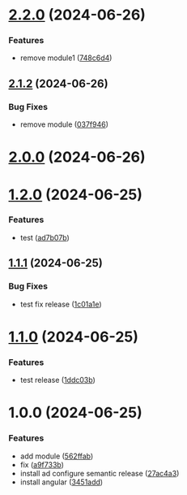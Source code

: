# [2.2.0](https://github.com/BessemFer/angular-semantic-release/compare/v2.1.2...v2.2.0) (2024-06-26)


### Features

* remove module1 ([748c6d4](https://github.com/BessemFer/angular-semantic-release/commit/748c6d4197e08d92394895236c5f1bdce6ae558d))

## [2.1.2](https://github.com/BessemFer/angular-semantic-release/compare/v2.1.1...v2.1.2) (2024-06-26)


### Bug Fixes

* remove module ([037f946](https://github.com/BessemFer/angular-semantic-release/commit/037f9468ba69a63c990b374a87e867526bf700be))

# [2.0.0](https://github.com/BessemFer/angular-semantic-release/compare/v1.2.0...v2.0.0) (2024-06-26)

# [1.2.0](https://github.com/BessemFer/angular-semantic-release/compare/v1.1.1...v1.2.0) (2024-06-25)


### Features

* test ([ad7b07b](https://github.com/BessemFer/angular-semantic-release/commit/ad7b07b7e0922f8b10b1f0c996372c562ed1e689))

## [1.1.1](https://github.com/BessemFer/angular-semantic-release/compare/v1.1.0...v1.1.1) (2024-06-25)


### Bug Fixes

* test fix release ([1c01a1e](https://github.com/BessemFer/angular-semantic-release/commit/1c01a1ec759dab48648f8e07f4f9aaa772b9d5f1))

# [1.1.0](https://github.com/BessemFer/angular-semantic-release/compare/v1.0.0...v1.1.0) (2024-06-25)


### Features

* test release ([1ddc03b](https://github.com/BessemFer/angular-semantic-release/commit/1ddc03b342bf592fcc4c97b2a2096b2e80f25fca))

# 1.0.0 (2024-06-25)


### Features

* add module ([562ffab](https://github.com/BessemFer/angular-semantic-release/commit/562ffab89c9b0824a9ad8ddce44e3c40abde8f2c))
* fix ([a9f733b](https://github.com/BessemFer/angular-semantic-release/commit/a9f733b300d533e8ed99f7a51451b478e316ae29))
* install ad configure semantic release ([27ac4a3](https://github.com/BessemFer/angular-semantic-release/commit/27ac4a347b48f51581098e477e6bc24d5f0039fe))
* install angular ([3451add](https://github.com/BessemFer/angular-semantic-release/commit/3451add2effbd7fe2458940b199e1b8882c621f5))
